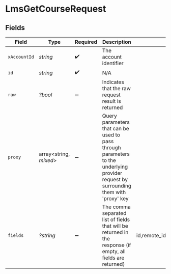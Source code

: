 # LmsGetCourseRequest


## Fields

| Field                                                                                                                                                                        | Type                                                                                                                                                                         | Required                                                                                                                                                                     | Description                                                                                                                                                                  | Example                                                                                                                                                                      |
| ---------------------------------------------------------------------------------------------------------------------------------------------------------------------------- | ---------------------------------------------------------------------------------------------------------------------------------------------------------------------------- | ---------------------------------------------------------------------------------------------------------------------------------------------------------------------------- | ---------------------------------------------------------------------------------------------------------------------------------------------------------------------------- | ---------------------------------------------------------------------------------------------------------------------------------------------------------------------------- |
| `xAccountId`                                                                                                                                                                 | *string*                                                                                                                                                                     | :heavy_check_mark:                                                                                                                                                           | The account identifier                                                                                                                                                       |                                                                                                                                                                              |
| `id`                                                                                                                                                                         | *string*                                                                                                                                                                     | :heavy_check_mark:                                                                                                                                                           | N/A                                                                                                                                                                          |                                                                                                                                                                              |
| `raw`                                                                                                                                                                        | *?bool*                                                                                                                                                                      | :heavy_minus_sign:                                                                                                                                                           | Indicates that the raw request result is returned                                                                                                                            |                                                                                                                                                                              |
| `proxy`                                                                                                                                                                      | array<string, *mixed*>                                                                                                                                                       | :heavy_minus_sign:                                                                                                                                                           | Query parameters that can be used to pass through parameters to the underlying provider request by surrounding them with 'proxy' key                                         |                                                                                                                                                                              |
| `fields`                                                                                                                                                                     | *?string*                                                                                                                                                                    | :heavy_minus_sign:                                                                                                                                                           | The comma separated list of fields that will be returned in the response (if empty, all fields are returned)                                                                 | id,remote_id,external_reference,content_ids,remote_content_ids,title,description,languages,course_type,cover_url,url,active,duration,categories,skills,updated_at,created_at |
